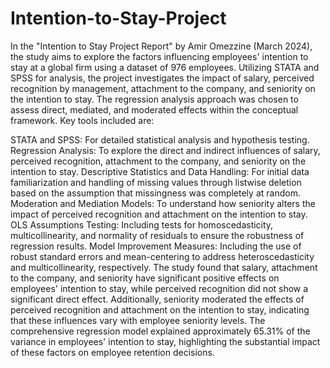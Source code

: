 # Intention-to-Stay-Project

In the "Intention to Stay Project Report" by Amir Omezzine (March 2024), the study aims to explore the factors influencing employees' intention to stay at a global firm using a dataset of 976 employees. Utilizing STATA and SPSS for analysis, the project investigates the impact of salary, perceived recognition by management, attachment to the company, and seniority on the intention to stay. The regression analysis approach was chosen to assess direct, mediated, and moderated effects within the conceptual framework. Key tools included are:

STATA and SPSS: For detailed statistical analysis and hypothesis testing.
Regression Analysis: To explore the direct and indirect influences of salary, perceived recognition, attachment to the company, and seniority on the intention to stay.
Descriptive Statistics and Data Handling: For initial data familiarization and handling of missing values through listwise deletion based on the assumption that missingness was completely at random.
Moderation and Mediation Models: To understand how seniority alters the impact of perceived recognition and attachment on the intention to stay.
OLS Assumptions Testing: Including tests for homoscedasticity, multicollinearity, and normality of residuals to ensure the robustness of regression results.
Model Improvement Measures: Including the use of robust standard errors and mean-centering to address heteroscedasticity and multicollinearity, respectively.
The study found that salary, attachment to the company, and seniority have significant positive effects on employees' intention to stay, while perceived recognition did not show a significant direct effect. Additionally, seniority moderated the effects of perceived recognition and attachment on the intention to stay, indicating that these influences vary with employee seniority levels. The comprehensive regression model explained approximately 65.31% of the variance in employees' intention to stay, highlighting the substantial impact of these factors on employee retention decisions.
